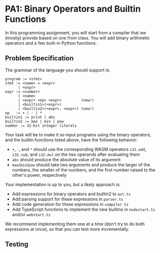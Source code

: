 # PA1: Binary Operators and Builtin Functions

In this programming assignment, you will start from a compiler that we
(mostly) provide based on one from class. You will add binary arithmetic
operators and a few built-in Python functions.

## Problem Specification

The grammar of the language you should support is:

```
program := <stmt>
stmt := <name> = <expr>
      | <expr>
expr := <number>
      | <name>
      | <expr> <op> <expr>         (new!)
      | <builtin1>(<expr>)
      | <builtin2>(<expr>, <expr>) (new!)
op   := + | - | *
builtin1 := print | abs
builtin2 := max | min | pow
number := 32-bit integer literals
```

Your task will be to make it so input programs using the binary operators,
and the builtin functions listed above, have the following behavior:

- `+`, `-`, and `*` should use the corresponding WASM operators `i32.add`,
`i32.sub`, and `i32.mul` on the two operands after evaluating them
- `abs` should produce the absolute value of its argument
- `max`/`min`/`pow` should take two arguments and produce the larger of the
numbers, the smaller of the numbers, and the first number raised to the
other's power, respectively

Your implementation is up to you, but a likely approach is:

- Add expressions for binary operators and builtin2 to `ast.ts`
- Add parsing support for these expressions in `parser.ts`
- Add code generation for these expressions in `compiler.ts`
- Add TypeScript functions to implement the new builtins in `nodestart.ts`
and/or `webstart.ts`

We recommend implementing them one at a time (don't try to do both
expressions at once), so that you can test more incrementally.

## Testing

